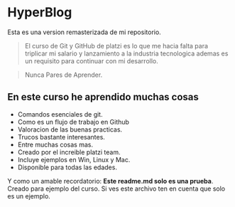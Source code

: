 # HyperBlog
Esta es una version remasterizada de mi repositorio.
>El curso de Git y GitHub de platzi es lo que me hacia falta para triplicar mi salario y lanzamiento a la industria tecnologica ademas es un requisito para continuar con mi desarrollo.

>Nunca Pares de Aprender.

## En este curso he aprendido muchas cosas
* Comandos esenciales de git.
* Como es un flujo de trabajo en Github
* Valoracion de las buenas practicas.
* Trucos bastante interesantes.
* Entre muchas cosas mas.
* Creado por el increible platzi team.
* Incluye ejemplos en Win, Linux y Mac.
* Disponible para todas las edades.

Y como un amable recordatorio: **Este readme.md solo es una prueba**. Creado para ejemplo del curso. Si ves este archivo ten en cuenta que solo es un ejemplo.